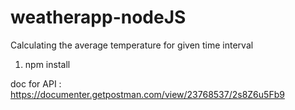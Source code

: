 # weatherapp-nodeJS
Calculating the average temperature for given time interval

1. npm install

doc for API : https://documenter.getpostman.com/view/23768537/2s8Z6u5Fb9
